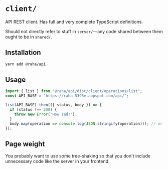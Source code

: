 # `client/`

API REST client. Has full and very complete TypeScript definitions.

Should not directly refer to stuff in `server/`—any code shared between them
ought to be in `shared/`.

## Installation

```bash
yarn add @raha/api
```

## Usage

```typescript
import { list } from "@raha/api/dist/client/operations/list";
const API_BASE = "https://raha-5395e.appspot.com/api/";

list(API_BASE).then(({ status, body }) => {
  if (status !== 200) {
    throw new Error("How sad!");
  }
  body.map(operation => console.log(JSON.stringify(operation))); // or do something else.
});
```

## Page weight

You probably want to use some tree-shaking so that you don't include unnecessary
code like the server in your frontend.
